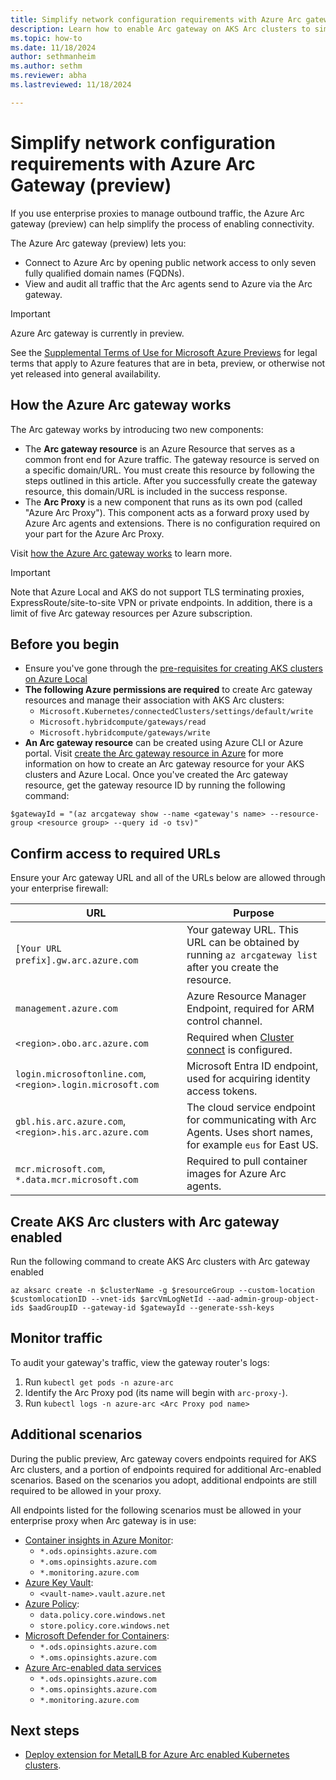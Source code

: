 ```yaml
---
title: Simplify network configuration requirements with Azure Arc gateway (preview)
description: Learn how to enable Arc gateway on AKS Arc clusters to simplify network configuration requirements
ms.topic: how-to
ms.date: 11/18/2024
author: sethmanheim
ms.author: sethm 
ms.reviewer: abha
ms.lastreviewed: 11/18/2024

---
```


# Simplify network configuration requirements with Azure Arc Gateway (preview)

If you use enterprise proxies to manage outbound traffic, the Azure Arc gateway (preview) can help simplify the process of enabling connectivity.

The Azure Arc gateway (preview) lets you:

- Connect to Azure Arc by opening public network access to only seven fully qualified domain names (FQDNs).
- View and audit all traffic that the Arc agents send to Azure via the Arc gateway.

> [!IMPORTANT]
> Azure Arc gateway is currently in preview.
>
> See the [Supplemental Terms of Use for Microsoft Azure Previews](https://azure.microsoft.com/support/legal/preview-supplemental-terms/) for legal terms that apply to Azure features that are in beta, preview, or otherwise not yet released into general availability.

## How the Azure Arc gateway works

The Arc gateway works by introducing two new components:

- The **Arc gateway resource** is an Azure Resource that serves as a common front end for Azure traffic. The gateway resource is served on a specific domain/URL. You must create this resource by following the steps outlined in this article. After you successfully create the gateway resource, this domain/URL is included in the success response.
- The **Arc Proxy** is a new component that runs as its own pod (called "Azure Arc Proxy"). This component acts as a forward proxy used by Azure Arc agents and extensions. There is no configuration required on your part for the Azure Arc Proxy. 

Visit [how the Azure Arc gateway works](https://learn.microsoft.com/azure/azure-arc/kubernetes/arc-gateway-simplify-networking?tabs=azure-cli) to learn more.

> [!IMPORTANT]
> Note that Azure Local and AKS do not support TLS terminating proxies, ExpressRoute/site-to-site VPN or private endpoints.
> In addition, there is a limit of five Arc gateway resources per Azure subscription.

## Before you begin
- Ensure you've gone through the [pre-requisites for creating AKS clusters on Azure Local](/aks-hci-network-system-requirements.md)
- **The following Azure permissions are required** to create Arc gateway resources and manage their association with AKS Arc clusters:
    - `Microsoft.Kubernetes/connectedClusters/settings/default/write`
    - `Microsoft.hybridcompute/gateways/read`
    - `Microsoft.hybridcompute/gateways/write`
- **An Arc gateway resource** can be created using Azure CLI or Azure portal. Visit [create the Arc gateway resource in Azure](/hci/deploy/deployment-azure-arc-gateway-overview#create-the-arc-gateway-resource-in-azure) for more information on how to create an Arc gateway resource for your AKS clusters and Azure Local. Once you've created the Arc gateway resource, get the gateway resource ID by running the following command:

```
$gatewayId = "(az arcgateway show --name <gateway's name> --resource-group <resource group> --query id -o tsv)"
```


## Confirm access to required URLs

Ensure your Arc gateway URL and all of the URLs below are allowed through your enterprise firewall: 

|URL  |Purpose  |
|---------|---------|
|`[Your URL prefix].gw.arc.azure.com`       | Your gateway URL. This URL can be obtained by running `az arcgateway list` after you create the resource.         |
|`management.azure.com`    |Azure Resource Manager Endpoint, required for ARM control channel.         |
|`<region>.obo.arc.azure.com`     |Required when [Cluster connect](conceptual-cluster-connect.md) is configured.         |
|`login.microsoftonline.com`, `<region>.login.microsoft.com`     | Microsoft Entra ID endpoint, used for acquiring identity access tokens.         |
|`gbl.his.arc.azure.com`, `<region>.his.arc.azure.com`   |The cloud service endpoint for communicating with Arc Agents. Uses short names, for example `eus` for East US.          |
|`mcr.microsoft.com`, `*.data.mcr.microsoft.com`     |Required to pull container images for Azure Arc agents.         |

## Create AKS Arc clusters with Arc gateway enabled
Run the following command to create AKS Arc clusters with Arc gateway enabled

```azcli
az aksarc create -n $clusterName -g $resourceGroup --custom-location $customlocationID --vnet-ids $arcVmLogNetId --aad-admin-group-object-ids $aadGroupID --gateway-id $gatewayId --generate-ssh-keys
```

## Monitor traffic

To audit your gateway's traffic, view the gateway router's logs:

1. Run `kubectl get pods -n azure-arc`
2. Identify the Arc Proxy pod (its name will begin with `arc-proxy-`).
3. Run `kubectl logs -n azure-arc <Arc Proxy pod name>`

## Additional scenarios

During the public preview, Arc gateway covers endpoints required for AKS Arc clusters, and a portion of endpoints required for additional Arc-enabled scenarios. Based on the scenarios you adopt, additional endpoints are still required to be allowed in your proxy.

All endpoints listed for the following scenarios must be allowed in your enterprise proxy when Arc gateway is in use:

- [Container insights in Azure Monitor](/azure/azure-monitor/containers/kubernetes-monitoring-firewall):
  - `*.ods.opinsights.azure.com`
  - `*.oms.opinsights.azure.com`
  - `*.monitoring.azure.com`
- [Azure Key Vault](/azure/key-vault/general/access-behind-firewall):
  - `<vault-name>.vault.azure.net`
- [Azure Policy](/azure/governance/policy/concepts/policy-for-kubernetes):
  - `data.policy.core.windows.net`
  - `store.policy.core.windows.net`
- [Microsoft Defender for Containers](/azure/defender-for-cloud/defender-for-containers-enable?pivots=defender-for-container-arc&toc=%2Fazure%2Fazure-arc%2Fkubernetes%2Ftoc.json&bc=%2Fazure%2Fazure-arc%2Fkubernetes%2Fbreadcrumb%2Ftoc.json&tabs=aks-deploy-portal%2Ck8s-deploy-asc%2Ck8s-verify-asc%2Ck8s-remove-arc%2Caks-removeprofile-api):
  - `*.ods.opinsights.azure.com`
  - `*.oms.opinsights.azure.com`
- [Azure Arc-enabled data services](/azure/azure-arc/network-requirements-consolidated?tabs=azure-cloud)
  - `*.ods.opinsights.azure.com`
  - `*.oms.opinsights.azure.com`
  - `*.monitoring.azure.com`

## Next steps
- [Deploy extension for MetalLB for Azure Arc enabled Kubernetes clusters](/deploy-load-balancer-cli.md).
